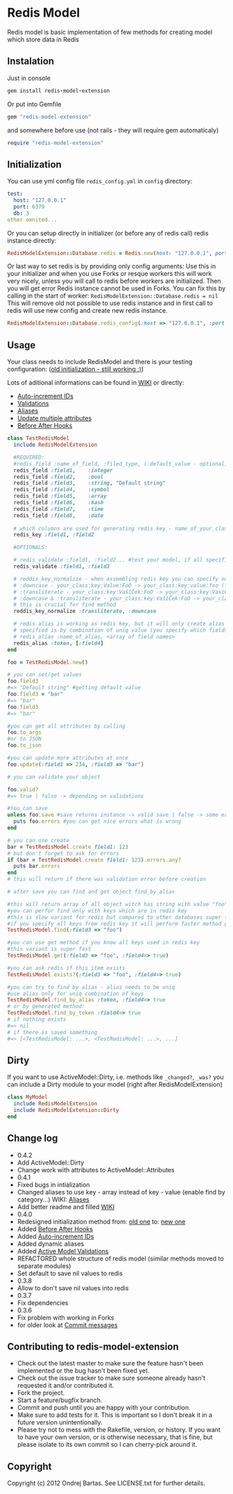 # Redis Model

Redis model is basic implementation of few methods for creating model which store data in Redis

## Instalation

Just in console

``` ruby
gem install redis-model-extension
```

Or put into Gemfile

``` ruby
gem "redis-model-extension"
```

and somewhere before use (not rails - they will require gem automaticaly)
``` ruby
require "redis-model-extension"
```

## Initialization

You can use yml config file `redis_config.yml` in `config` directory:

``` yml
test:
  host: "127.0.0.1"
  port: 6379
  db: 3
other omnited...
```

Or you can setup directly in initializer (or before any of redis call) redis instance directly:

``` ruby
RedisModelExtension::Database.redis = Redis.new(host: "127.0.0.1", port: 6379, db: 0)
```

Or last way to set redis is by providing only config arguments:
Use this in your initializer and when you use Forks or resque workers this will work very nicely, 
unless you will call to redis before workers are initialized.
Then you will get error Redis instance cannot be used in Forks. 
You can fix this by calling in the start of worker: `RedisModelExtension::Database.redis = nil`
This will remove old not possible to use redis instance and in first call to redis will use new config and create new redis instance.

``` ruby
RedisModelExtension::Database.redis_config(:host => "127.0.0.1", :port => 6379, :db => 0)
```

## Usage

Your class needs to include RedisModel and there is your testing configuration:
([old initialization - still working :)](https://github.com/ondrejbartas/redis-model-extension/wiki/Old-initialization))

Lots of aditional informations can be found in [WIKI](https://github.com/ondrejbartas/redis-model-extension/wiki) or directly:

* [Auto-increment IDs](https://github.com/ondrejbartas/redis-model-extension/wiki/Auto-increment-IDs)
* [Validations](https://github.com/ondrejbartas/redis-model-extension/wiki/Validations)
* [Aliases](https://github.com/ondrejbartas/redis-model-extension/wiki/Aliases)
* [Update multiple attributes](https://github.com/ondrejbartas/redis-model-extension/wiki/Update-multiple-attributes)
* [Before After Hooks](https://github.com/ondrejbartas/redis-model-extension/wiki/Before-After-Hooks)
 
``` ruby
class TestRedisModel
  include RedisModelExtension

  #REQUIRED:
  #redis_field :name_of_field, :filed_type, (:default_value - optional)
  redis_field :field1,    :integer
  redis_field :field2,    :bool
  redis_field :field3,    :string, "Default string"
  redis_field :field4,    :symbol
  redis_field :field5,    :array
  redis_field :field6,    :hash
  redis_field :field7,    :time
  redis_field :field8,    :date
  
  # which columns are used for generating redis key - name_of_your_class:key:field1:field2...
  redis_key :field1, :field2

  #OPTIONALS:

  # redis_validate :field1, :field2... #test your model, if all specified variables are not nil
  redis_validate :field1, :field3 

  # reddis_key_normalize - when assembling redis key you can specify normalization actions for values
  # :downcase - your_class:key:Value:FoO -> your_class:key:value:foo (find - case insensitive)
  # :transliterate - your_class:key:VašíČek:FoO -> your_class:key:VasiCek:FoO (find - without á,č etc.)
  # :downcase & :transliterate - your_class:key:VašíČek:FoO -> your_class:key:vasicek:foo
  # this is crucial for find method
  reddis_key_normalize :transliterate, :downcase

  # redis alias is working as redis key, but it will only create alias to your main hash in redis
  # specified is by combination of uniq value (you specify which fields to use)
  # redis_alias :name_of_alias, <array of field names>
  redis_alias :token, [:field4]
end

foo = TestRedisModel.new()

# you can set/get values
foo.field3
#=> "Default string" #getting default value
foo.field3 = "bar"
#=> "bar"
foo.field3
#=> "bar"

#you can get all attributes by calling
foo.to_args
#or to JSON
foo.to_json

#you can update more attributes at once
foo.update(:field1 => 234, :field3 => "bar")

# you can validate your object

foo.valid?
#=> true | false -> depending on validations

#You can save
unless foo.save #save returns instance -> valid save | false -> some errors
  puts foo.errors #you can get nice errors what is wrong
end

# you can use create
bar = TestRedisModel.create field1: 123
# but don't forget to ask for errors
if (bar = TestRedisModel.create field1: 123).errors.any?
  puts bar.errors
end
# this will return if there was validation error before creation

# after save you can find and get object find_by_alias

#this will return array of all object witch has string with value "foo"
#you can perfor find only with keys which are in redis key
#this is slow variant for redis but compared to other databases super fast :-)
#if you specify all keys from redis key it will perform faster method get
TestRedisModel.find(:field3 => "foo") 

#you can use get method if you know all keys used in redis key
#this variant is super fast
TestRedisModel.get(:field3 => "foo", :field4=> true) 

#you can ask redis if this item exists
TestRedisModel.exists?(:field3 => "foo", :field4=> true) 

#you can try to find by alias - alias needs to be uniq 
#use alias only for uniq combination of keys
TestRedisModel.find_by_alias :token, :field4=> true
# or by generated method:
TestRedisModel.find_by_token :field4=> true
# if nothing exists
#=> nil
# if there is saved something
#=> [<TestRedisModel: ...>, <TestRedisModel: ...>, ...]
```

## Dirty

If you want to use ActiveModel::Dirty, i.e. methods like `_changed?`, `_was?` you can include
a Dirty module to your model (right after RedisModelExtension)
```ruby
class MyModel
  include RedisModelExtension
  include RedisModelExtension::Dirty
end
```

## Change log

* 0.4.2 
 * Add ActiveModel::Dirty
 * Change work with attributes to ActiveModel::Attributes
* 0.4.1 
 * Fixed bugs in intialization
 * Changed aliases to use key - array instead of key - value (enable find by category...) WIKI: [Aliases](https://github.com/ondrejbartas/redis-model-extension/wiki/Aliases)
 * Add better readme and filled [WIKI](https://github.com/ondrejbartas/redis-model-extension/wiki)
* 0.4.0 
 * Redesigned initialization method from: [old one](https://github.com/ondrejbartas/redis-model-extension/wiki/Old-initialization) to: [new one](https://github.com/ondrejbartas/redis-model-extension/wiki/New-initialization)
 * Added [Before After Hooks](https://github.com/ondrejbartas/redis-model-extension/wiki/Before-After-Hooks)
 * Added [Auto-increment IDs](https://github.com/ondrejbartas/redis-model-extension/wiki/Auto-increment-IDs)
 * Added dynamic aliases
 * Added [Active Model Validations](https://github.com/ondrejbartas/redis-model-extension/wiki/Validations)
 * REFACTORED whole structure of redis model (similar methods moved to separate modules)
 * Set default to save nil values to redis
* 0.3.8
 * Allow to don't save nil values into redis
* 0.3.7
 * Fix dependencies
* 0.3.6
 * Fix problem with working in Forks
* for older look at [Commit messages](https://github.com/ondrejbartas/redis-model-extension/commits/master)

## Contributing to redis-model-extension
 
* Check out the latest master to make sure the feature hasn't been implemented or the bug hasn't been fixed yet.
* Check out the issue tracker to make sure someone already hasn't requested it and/or contributed it.
* Fork the project.
* Start a feature/bugfix branch.
* Commit and push until you are happy with your contribution.
* Make sure to add tests for it. This is important so I don't break it in a future version unintentionally.
* Please try not to mess with the Rakefile, version, or history. If you want to have your own version, or is otherwise necessary, that is fine, but please isolate to its own commit so I can cherry-pick around it.

## Copyright

Copyright (c) 2012 Ondrej Bartas. See LICENSE.txt for
further details.
